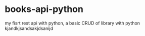 # books-api-python
my fisrt rest api with python, a basic CRUD of library with python
kjandkjsandsakjdsanijd
